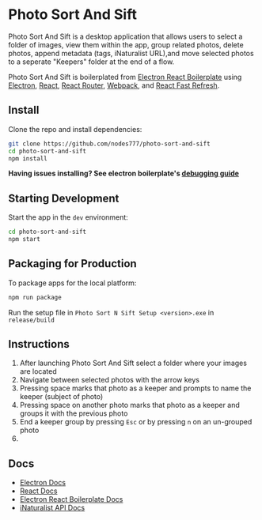 # Photo Sort And Sift

Photo Sort And Sift is a desktop application that allows users to select a folder of images, view them within the app, group related photos, delete photos, append metadata (tags, iNaturalist URL),and move selected photos to a seperate "Keepers" folder at the end of a flow.

Photo Sort And Sift is boilerplated from [Electron React Boilerplate](https://github.com/electron-react-boilerplate/electron-react-boilerplate) using [Electron](https://electron.atom.io/), [React](https://facebook.github.io/react/), [React Router](https://github.com/reactjs/react-router), [Webpack](https://webpack.js.org/), and [React Fast Refresh](https://www.npmjs.com/package/react-refresh).

## Install

Clone the repo and install dependencies:

```bash
git clone https://github.com/nodes777/photo-sort-and-sift
cd photo-sort-and-sift
npm install
```

**Having issues installing? See electron boilerplate's [debugging guide](https://github.com/electron-react-boilerplate/electron-react-boilerplate/issues/400)**

## Starting Development

Start the app in the `dev` environment:

```bash
cd photo-sort-and-sift
npm start
```

## Packaging for Production

To package apps for the local platform:

```bash
npm run package
```
Run the setup file in `Photo Sort N Sift Setup <version>.exe` in `release/build`

## Instructions

1. After launching Photo Sort And Sift select a folder where your images are located
2. Navigate between selected photos with the arrow keys
3. Pressing space marks that photo as a keeper and prompts to name the keeper (subject of photo)
4. Pressing space on another photo marks that photo as a keeper and groups it with the previous photo
5. End a keeper group by pressing `Esc` or by pressing `n` on an un-grouped photo
6.

## Docs

- [Electron Docs](https://www.electronjs.org/docs/latest)
- [React Docs](https://reactjs.org/docs/getting-started.html)
- [Electron React Boilerplate Docs](https://electron-react-boilerplate.js.org/docs/installation)
- [iNaturalist API Docs](https://api.inaturalist.org/v1/docs/)
